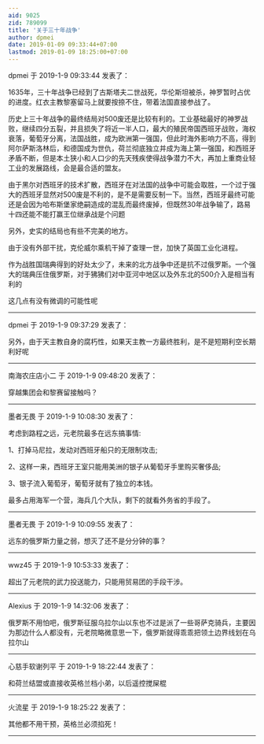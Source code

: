 ```yaml
---
aid: 9025
zid: 789099
title: '关于三十年战争'
author: dpmei
date: 2019-01-09 09:33:44+07:00
lastmod: 2019-01-09 18:25:00+07:00
---
```


dpmei 于 2019-1-9 09:33:44 发表了：

1635年，三十年战争已经到了古斯塔夫二世战死，华伦斯坦被杀，神罗暂时占优的进度。红衣主教黎塞留马上就要按捺不住，带着法国直接参战了。

历史上三十年战争的最终结局对500废还是比较有利的。工业基础最好的神罗战败，继续四分五裂，并且损失了将近一半人口，最大的殖民帝国西班牙战败，海权衰落，葡萄牙分离，法国战胜，成为欧洲第一强国，但此时海外影响力不高，得到阿尔萨斯洛林后，和德国成为世仇，荷兰彻底独立并成为海上第一强国，和西班牙矛盾不断，但是本土狭小和人口少的先天残疾使得战争潜力不大，再加上重商业轻工业的发展路线，会是最合适的盟友。

由于黑尔对西班牙的技术扩散，西班牙在对法国的战争中可能会取胜，一个过于强大的西班牙显然对500废是不利的，是不是需要反制一下。当然，西班牙最终可能还是会因为哈布斯堡家绝嗣造成的混乱而最终废掉，但既然30年战争输了，路易十四还能不能打赢王位继承战是个问题

另外，史实的结局也有些不完美的地方。

由于没有外部干扰，克伦威尔乘机干掉了查理一世，加快了英国工业化进程。

作为战胜国瑞典得到的好处太少了，未来的北方战争中还是抗不过俄罗斯。一个强大的瑞典压住俄罗斯，对于狒狒们对中亚河中地区以及外东北的500介入是相当有利的

这几点有没有微调的可能性呢

---------

dpmei 于 2019-1-9 09:37:29 发表了：

另外，由于天主教自身的腐朽性，如果天主教一方最终胜利，是不是短期利空长期利好呢

---------

南海农庄店小二 于 2019-1-9 09:48:20 发表了：

穿越集团会和黎赛留接触吗？

---------

墨者无畏 于 2019-1-9 10:08:30 发表了：

考虑到路程之远，元老院最多在远东搞事情:

1、打掉马尼拉，发动对西班牙船只的无限制攻击;

2、这样一来，西班牙王室只能用美洲的银子从葡萄牙手里购买奢侈品;

3、银子流入葡萄牙，葡萄牙就有了独立的本钱。

最多占用海军一个营，海兵几个大队，剩下的就看外务省的手段了。

---------

墨者无畏 于 2019-1-9 10:09:55 发表了：

远东的俄罗斯力量之弱，想灭了还不是分分钟的事？

---------

wwz45 于 2019-1-9 10:53:33 发表了：

超出了元老院的武力投送能力，只能用贸易团的手段干涉。

---------

Alexius 于 2019-1-9 14:32:06 发表了：

俄罗斯不用怕吧，俄罗斯征服乌拉尔山以东也不过是派了一些哥萨克骑兵，主要因为那边什么人都没有，元老院略微意思一下，俄罗斯就得乖乖把领土边界线划在乌拉尔山

---------

心慈手软谢列平 于 2019-1-9 18:22:44 发表了：

和荷兰结盟或直接收英格兰档小弟，以后遥控搅屎棍

---------

火流星 于 2019-1-9 18:25:22 发表了：

其他都不用干预，英格兰必须掐死！

---------


